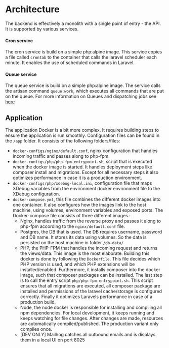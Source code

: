 # Architecture

The backend is effectively a monolith with a single point of entry - the API. It is supported by various services.

#### Cron service

The cron service is build on a simple php:alpine image. This service copies a file called `crontab` to the container
that calls the laravel scheduler each minute. It enables the use of scheduled commands in Laravel.

#### Queue service

The queue service is build on a simple php:alpine image. The service calls the artisan command `queue:work`, which
executes all commands that are put on the queue. For more information on Queues and dispatching jobs
see [here](https://laravel.com/docs/9.x/queues)

## Application

The application Docker is a bit more complex. It requires building steps to ensure the application is run smoothly.
Configuration files can be found in the `/app` folder. It consists of the following folders/files:

* `docker-configs/nginx/default.conf`, nginx configuration that handles incoming traffic and passes along to php-fpm.
* `docker-configs/php/php-fpm-entrypoint.sh`, script that is executed when the docker image is started. It handles
  deployment steps like composer install and migrations. Except for all necessary steps it also optimizes performance in
  case it is a production environment.
* `docker-configs/php/xdebug-local.ini`, configuration file that maps XDebug variables from the environment docker
  environment file to the XDebug configuration.
* `docker-compose.yml`, this file combines the different docker images into one container. It also configures how the
  images link to the host machine, using volumes, environment variables and exposed ports. The Docker-compose file
  consists of three different images.:
    * Nginx, handles traffic from the reverse proxy and passes it along to php-fpm according to the `nginx/default.conf`
      file.
    * Postgres, the DB that is used. The DB requires username, password and DB name. It stores its data using volumes.
      So the data is persisted on the host machine in folder `/db-data/`
    * PHP, the PHP-FPM that handles the incoming request and returns the views/data. This image is the most elaborate.
      Building this docker is done by following the `Dockerfile`. This file decides which PHP version is used, and which
      PHP extensions will be installed/enabled. Furthermore, it installs composer into the docker image, such that
      composer packages can be installed. The last step is to call the entry script `php/php-fpm-entrypoint.sh`. This
      script ensures that all migrations are executed, all composer package are installed and permissions of the laravel
      cache/storage is configured correctly. Finally it optimizes Laravels performance in case of a production build.
    * Node, the node docker is responsible for installing and compiling all npm dependencies. For local development, it
      keeps running and keeps watching for file changes. After changes are made, resources are automatically
      compiled/published. The production variant only compiles once.
    * [DEV ONLY] Mailhog catches all outbound emails and is displays them in a local UI on port 8025

